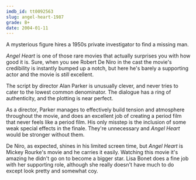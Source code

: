```yaml
---
imdb_id: tt0092563
slug: angel-heart-1987
grade: B+
date: 2004-01-11
---
```


A mysterious figure hires a 1950s private investigator to find a missing man.

_Angel Heart_ is one of those rare movies that actually surprises you with how good it is. Sure, when you see Robert De Niro in the cast the movie's credibility is instantly bumped up a notch, but here he's barely a supporting actor and the movie is _still_ excellent.

The script by director Alan Parker is unusually clever, and never tries to cater to the lowest common denominator. The dialogue has a ring of authenticity, and the plotting is near perfect.

As a director, Parker manages to effectively build tension and atmosphere throughout the movie, and does an excellent job of creating a period film that never feels like a period film. His only misstep is the inclusion of some weak special effects in the finale. They're unnecessary and _Angel Heart_ would be stronger without them.

De Niro, as expected, shines in his limited screen time, but _Angel Heart_ is Mickey Rourke's movie and he carries it easily. Watching this movie it's amazing he didn't go on to become a bigger star. Lisa Bonet does a fine job with her supporting role, although she really doesn't have much to do except look pretty and somewhat coy.
